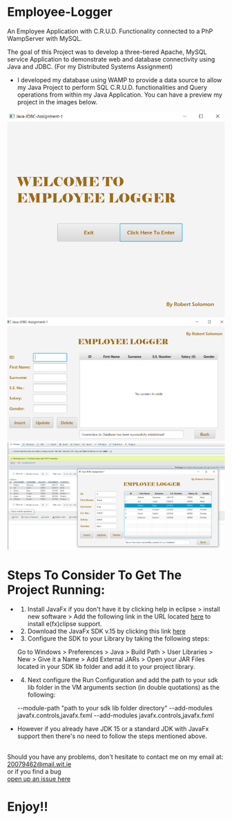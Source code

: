 # Employee-Logger
An Employee Application with C.R.U.D. Functionality connected to a PhP WampServer with MySQL.

The goal of this Project was to develop a three-tiered Apache, MySQL service Application to demonstrate web and database connectivity using Java and JDBC. (For my Distributed Systems Assignment)
 
 - I developed my database using WAMP to provide a data source to allow my Java Project to perform SQL C.R.U.D. functionalities and Query operations from within my Java Application. You can have a preview my project in the images below. 
 
 
 <img src="IMG/Main-GUI.png" width="600">


 <img src="IMG/Welcome-GUI.png">
 

 <img src="IMG/MAIN-VIEW-WORKING-WITH-DATABASE.png"> 


 # Steps To Consider To Get The Project Running:
 
 - 1. Install JavaFx if you don't have it by clicking help in eclipse > install new software > Add the following link in the URL located [here](https://download.eclipse.org/efxclipse/updates-released/1.2.0/site/) to install e(fx)clipse support.  

 - 2. Download the JavaFx SDK v.15 by clicking this link [here](https://gluonhq.com/download/javafx-15-sdk-windows/)

 - 3. Configure the SDK to your Library by taking the following steps:

   Go to Windows > Preferences > Java > Build Path > User Libraries > New > Give it a Name > Add External JARs > Open your JAR Files located in your SDK lib folder and add it to your project   library.

 - 4. Next configure the Run Configuration and add the path to your sdk lib folder in the VM arguments section (in double quotations) as the following:

   --module-path "path to your sdk lib folder directory" --add-modules javafx.controls,javafx.fxml --add-modules javafx.controls,javafx.fxml


 - However if you already have JDK 15 or a standard JDK with JavaFx support then there's no need to follow the steps mentioned above.
 
 
 <br> Should you have any problems, don't hesitate to contact me on my email at:</br> [20079462@mail.wit.ie](mailto:20079462@mail.wit.ie)
<br>or if you find a bug </br>[open up an issue here](https://github.com/robert-solomon12/Employee-Database/issues)

# Enjoy!!
